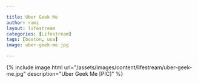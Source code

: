 ```yaml
---

title: Uber Geek Me
author: rami
layout: lifestream 
categories: [Lifestream]
tags: [boston, usa]
image: uber-geek-me.jpg

---
```


{% include image.html url="/assets/images/content/lifestream/uber-geek-me.jpg" description="Uber Geek Me [PIC]" %}
